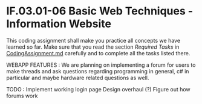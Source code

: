 # IF.03.01-06 Basic Web Techniques - Information Website
This coding assignment shall make you practice all concepts we have learned so far. Make sure that you read the section *Required Tasks*  in [CodingAssignment.md](CodingAssignment.md) carefully and to complete all the tasks listed there.

WEBAPP FEATURES :
We are planning on implementing a forum for users to make threads and ask questions
regarding programming in general, c# in particular and maybe hardware related questions as well.

TODO :
  Implement working login page
  Design overhaul (?)
  Figure out how forums work
  
